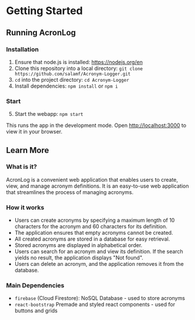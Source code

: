 # Getting Started

## Running AcronLog

### Installation
1. Ensure that node.js is installed: https://nodejs.org/en
2. Clone this repository into a local directory: `git clone https://github.com/salamf/Acronym-Logger.git`
3. `cd` into the project directory: `cd Acronym-Logger`
4. Install dependencies: `npm install` or `npm i`

### Start
5. Start the webapp: `npm start`

This runs the app in the development mode.
Open [http://localhost:3000](http://localhost:3000) to view it in your browser.

## Learn More

### What is it?
AcronLog is a convenient web application that enables users to create, view, and manage acronym definitions. It is an easy-to-use web application that streamlines the process of managing acronyms.

### How it works
- Users can create acronyms by specifying a maximum length of 10 characters for the acronym and 60 characters for its definition. 
- The application ensures that empty acronyms cannot be created.
- All created acronyms are stored in a database for easy retrieval. 
- Stored acronyms are displayed in alphabetical order. 
- Users can search for an acronym and view its definition. If the search yields no result, the application displays "Not found". 
- Users can delete an acronym, and the application removes it from the database.

### Main Dependencies
- `firebase` (Cloud Firestore): NoSQL Database - used to store acronyms
- `react-bootstrap` Premade and styled react components - used for buttons and grids
